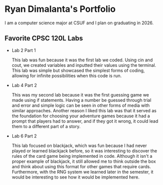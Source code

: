 
# Ryan Dimalanta's Portfolio

I am a computer science major at CSUF and I plan on graduating in 2026.

## Favorite CPSC 120L Labs

* Lab 2 Part 1

    This lab was fun because it was the first lab we coded. Using cin and cout, we created variables and inputted their values using the terminal. This lab was simple but showcased the simplest forms of coding, allowing for infinite possibilities when this code is run. 

* Lab 4 Part 2

    This was my second lab because it was the first guessing game we made using if statements. Having a number be guessed through trial and error and simple logic can be seen in other forms of media with similar approaches. Another reason I liked this lab was that it served as the foundation for choosing your adventure games because it had a prompt that players had to answer, and if they got it wrong, it could lead them to a different part of a story.

* Lab 6 Part 2

    This lab focused on blackjack, which was fun because I had never played or learned blackjack before, so it was interesting to discover the rules of the card game being implemented in code. Although it isn't a proper example of blackjack, it still allowed me to think outside the box and think about using this format for other games that require cards. Furthermore, with the RNG system we learned later in the semester, it would be interesting to see how it would be implemented here.